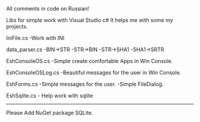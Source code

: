 All comments in code on Russian!

Libs for simple work with Visual Studio c# It helps me with some my projects.

IniFile.cs -Work with INI

data_parser.cs -BIN->STR -STR->BIN -STR->SHA1 -SHA1->SRTR

EshConsoleOS.cs -Simple create comfortable Apps in Win Console.

EshConsoleOSLog.cs -Beautiful messages for the user in Win Console.

EshForms.cs -Simple messages for the user. -Simple FileDialog.

EshSqlite.cs - Help work with sqlite


***********************************************************************************
Please Add NuGet package SQLite.